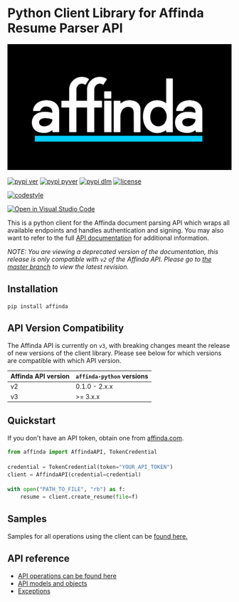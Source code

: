 Python Client Library for Affinda Resume Parser API
===================================================

![affinda logo](https://raw.githubusercontent.com/affinda/affinda-python/master/affinda_logo.png)

[![pypi ver](https://img.shields.io/pypi/v/affinda)](https://pypi.org/project/affinda/)
[![pypi pyver](https://img.shields.io/pypi/pyversions/affinda)](https://pypi.org/affinda/)
[![pypi dlm](https://img.shields.io/pypi/dm/affinda)](https://pypi.org/project/affinda/)
[![license](https://img.shields.io/github/license/affinda/affinda-python)](https://choosealicense.com/licenses/mit/)

[![codestyle](https://img.shields.io/badge/code%20style-black-000000.svg)](https://github.com/psf/black)

[![Open in Visual Studio Code](https://open.vscode.dev/badges/open-in-vscode.svg)](https://open.vscode.dev/affinda/affinda-python)

This is a python client for the Affinda document parsing API which wraps all available endpoints
and handles authentication and signing.  You may also want to refer to the full
[API documentation](https://api.affinda.com/docs) for additional information.

*NOTE: You are viewing a deprecated version of the documentation, this release is only compatible with `v2` of the
Affinda API. Please go to [the master branch](https://github.com/affinda/affinda-python/tree/master) to view the
latest revision.*

Installation
------------

```shell
pip install affinda
```

API Version Compatibility
-------------------------

The Affinda API is currently on `v3`, with breaking changes meant the release of new versions of the client library.
Please see below for which versions are compatible with which API version.

| Affinda API version | `affinda-python` versions |
|---------------------|---------------------------|
| v2                  | 0.1.0 - 2.x.x             |
| v3                  | \>= 3.x.x                 |


Quickstart
----------
If you don't have an API token, obtain one from [affinda.com](https://affinda.com/resume-parser/free-api-key/).

```python
from affinda import AffindaAPI, TokenCredential

credential = TokenCredential(token="YOUR_API_TOKEN")
client = AffindaAPI(credential=credential)

with open("PATH_TO_FILE", "rb") as f:
    resume = client.create_resume(file=f)
```

Samples
-------

Samples for all operations using the client can be [found here.](./docs/samples_python.md)


API reference
-------------

- [API operations can be found here](./docs/sync_operations.md)
- [API models and objects](./docs/models.md)
- [Exceptions](./docs/exceptions.md)
